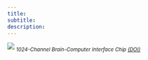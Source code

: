 ```yaml
---
title: 
subtitle: 
description: 
---
```


![](/assets/images/retina_chip.png)
*<sub>1024-Channel Brain-Computer Interface Chip [(DOI)](https://doi.org/10.23919/VLSITechnologyandCir57934.2023.10185288)</sub>*

